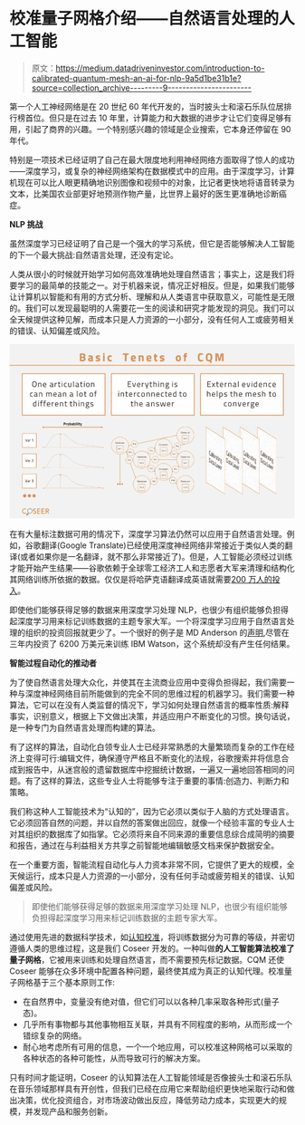 # 校准量子网格介绍——自然语言处理的人工智能

> 原文：<https://medium.datadriveninvestor.com/introduction-to-calibrated-quantum-mesh-an-ai-for-nlp-9a5d1be31b1e?source=collection_archive---------9----------------------->

第一个人工神经网络是在 20 世纪 60 年代开发的，当时披头士和滚石乐队位居排行榜首位。但只是在过去 10 年里，计算能力和大数据的进步才让它们变得足够有用，引起了商界的兴趣。一个特别感兴趣的领域是企业搜索，它本身还停留在 90 年代。

特别是一项技术已经证明了自己在最大限度地利用神经网络方面取得了惊人的成功——深度学习，或复杂的神经网络架构在数据模式中的应用。由于深度学习，计算机现在可以比人眼更精确地识别图像和视频中的对象，比记者更快地将语音转录为文本，比美国农业部更好地预测作物产量，比世界上最好的医生更准确地诊断癌症。

**NLP 挑战**

虽然深度学习已经证明了自己是一个强大的学习系统，但它是否能够解决人工智能的下一个最大挑战:自然语言处理，还没有定论。

人类从很小的时候就开始学习如何高效准确地处理自然语言；事实上，这是我们将要学习的最简单的技能之一。对于机器来说，情况正好相反。但是，如果我们能够让计算机以智能和有用的方式分析、理解和从人类语言中获取意义，可能性是无限的。我们可以发现最聪明的人需要花一生的阅读和研究才能发现的洞见。我们可以全天候提供这种见解，而成本只是人力资源的一小部分，没有任何人工或疲劳相关的错误、认知偏差或风险。

![](img/04b02c787adc352799667a65a9c5914b.png)

在有大量标注数据可用的情况下，深度学习算法仍然可以应用于自然语言处理。例如，谷歌翻译(Google Translate)已经使用深度神经网络非常接近于类似人类的翻译(或者如果你是一名翻译，就不那么非常接近了)。但是，人工智能必须经过训练才能开始产生结果——谷歌依赖于全球零工经济工人和志愿者大军来清理和结构化其网络训练所依据的数据。仅仅是将哈萨克语翻译成英语就需要[200 万人的投入](http://www.livemint.com/Technology/y5q0KKvINHd7R6zEQfL3MK/How-Google-translations-are-getting-more-natural.html)。

即使他们能够获得足够的数据来用深度学习处理 NLP，也很少有组织能够负担得起深度学习用来标记训练数据的主题专家大军。一个将深度学习应用于自然语言处理的组织的投资回报就更少了。一个很好的例子是 MD Anderson 的[声明](https://www.wsj.com/articles/hospital-stumbles-in-bid-to-teach-a-computer-to-treat-cancer-1488969011),尽管在三年内投资了 6200 万美元来训练 IBM Watson，这个系统却没有产生任何结果。

**智能过程自动化的推动者**

为了使自然语言处理大众化，并使其在主流商业应用中变得负担得起，我们需要一种与深度神经网络目前所能做到的完全不同的思维过程的机器学习。我们需要一种算法，它可以在没有人类监督的情况下，学习如何处理自然语言的概率性质:解释事实，识别意义，根据上下文做出决策，并适应用户不断变化的习惯。换句话说，是一种专门为自然语言处理而构建的算法。

有了这样的算法，自动化白领专业人士已经非常熟悉的大量繁琐而复杂的工作在经济上变得可行:编辑文件，确保遵守严格且不断变化的法规，谷歌搜索并将信息合成到报告中，从迷宫般的遗留数据库中挖掘统计数据，一遍又一遍地回答相同的问题。有了这样的算法，这些专业人士将能够专注于重要的事情:创造力、判断力和策略。

我们称这种人工智能技术为“认知的”，因为它必须以类似于人脑的方式处理语言。它必须回答自然的问题，并以自然的答案做出回应，就像一个经验丰富的专业人士对其组织的数据库了如指掌。它必须将来自不同来源的重要信息综合成简明的摘要和报告，通过在与利益相关方共享之前智能地编辑敏感文档来保护数据安全。

在一个重要方面，智能流程自动化与人力资本非常不同，它提供了更大的规模，全天候运行，成本只是人力资源的一小部分，没有任何手动或疲劳相关的错误、认知偏差或风险。

> 即使他们能够获得足够的数据来用深度学习处理 NLP，也很少有组织能够负担得起深度学习用来标记训练数据的主题专家大军。

通过使用先进的数据科学技术，如[认知校准](https://coseer.com/blog/introduction-to-cognitive-calibration/)，将训练数据分为可靠的等级，并密切遵循人类的思维过程，这是我们 Coseer 开发的。一种叫做**的人工智能算法校准了量子网格**，它被用来训练和处理自然语言，而不需要预先标记数据。CQM 还使 Coseer 能够在众多环境中配置各种问题，最终使其成为真正的认知代理。校准量子网格基于三个基本原则工作:

*   在自然界中，变量没有绝对值，但它们可以以各种几率采取各种形式(量子态)。
*   几乎所有事物都与其他事物相互关联，并具有不同程度的影响，从而形成一个错综复杂的网络。
*   耐心地考虑所有可用的信息，一个一个地应用，可以校准这种网格可以采取的各种状态的各种可能性，从而导致可行的解决方案。

只有时间才能证明，Coseer 的认知算法在人工智能领域是否像披头士和滚石乐队在音乐领域那样具有开创性，但我们已经在应用它来帮助组织更快地采取行动和做出决策，优化投资组合，对市场波动做出反应，降低劳动力成本，实现更大的规模，并发现产品和服务创新。